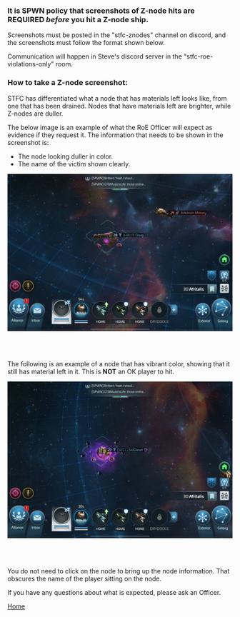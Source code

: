 ### It is SPWN policy that screenshots of Z-node hits are REQUIRED *before* you hit a Z-node ship.

Screenshots must be posted in the "stfc-znodes" channel on discord, and the screenshots must follow the format shown below.

Communication will happen in Steve's discord server in the "stfc-roe-violations-only" room.

### How to take a Z-node screenshot:

STFC has differentiated what a node that has materials left looks like, from one that has been drained. Nodes that have materials left are brighter, while Z-nodes are duller.

The below image is an example of what the RoE Officer will expect as evidence if they request it. The information that needs to be shown in the screenshot is:
  - The node looking duller in color.
  - The name of the victim shown clearly.

![An image of a gas node that is dull in color showing that it has been emptied.](https://github.com/KyreSPWN/SPWN/blob/main/Z-node.jpg)

<br><br>

The following is an example of a node that has vibrant color, showing that it still has material left in it. This is **NOT** an OK player to hit.

![An image of a gas node that is vibrant in color showing that it still has material left in it.](https://github.com/KyreSPWN/SPWN/blob/main/ActiveNode.jpg)

<br><br>

You do not need to click on the node to bring up the node information. That obscures the name of the player sitting on the node.

If you have any questions about what is expected, please ask an Officer.

[Home](https://github.com/KyreSPWN/SPWN)
